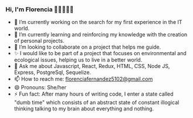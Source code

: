 ### Hi, I'm Florencia 👋🏻👩🏻‍💻

- 🔭 I’m currently working on the search for my first experience in the IT world.
- 🌱 I’m currently learning and reinforcing my knowledge with the creation of personal projects.
- 👯 I’m looking to collaborate on a project that helps me guide.
- ✨ I would like to be part of a project that focuses on environmental and ecological issues, helping us to live in a better world.
- 💬 Ask me about Javascript, React, Redux, HTML, CSS, Node JS, Express, PostgreSql, Sequelize.
- 📫 How to reach me: florenciafernandez5102@gmail.com
- 😄 Pronouns: She/her 
- ⚡ Fun fact: After many hours of writing code, I enter a state called "dumb time" which consists of an abstract state of constant illogical thinking talking to my brain about everything and nothing.

